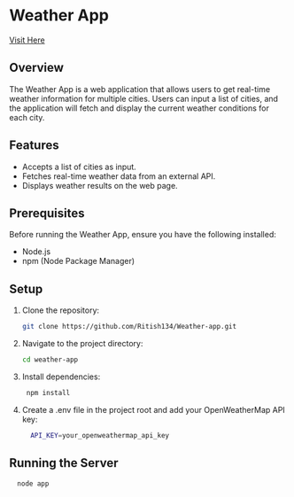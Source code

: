 # Weather App
<a href='https://weather-app-xivtech.netlify.app/'>Visit Here</a>

## Overview
The Weather App is a web application that allows users to get real-time weather information for multiple cities. Users can input a list of cities, and the application will fetch and display the current weather conditions for each city.

## Features
- Accepts a list of cities as input.
- Fetches real-time weather data from an external API.
- Displays weather results on the web page.

## Prerequisites
Before running the Weather App, ensure you have the following installed:

- Node.js
- npm (Node Package Manager)

## Setup
1. Clone the repository:
   ```bash
   git clone https://github.com/Ritish134/Weather-app.git
2. Navigate to the project directory:
   ```bash
   cd weather-app
3. Install dependencies:
   ```bash
    npm install
4. Create a .env file in the project root and add your OpenWeatherMap API key:
   ```bash
     API_KEY=your_openweathermap_api_key

## Running the Server
  ```bash
    node app
